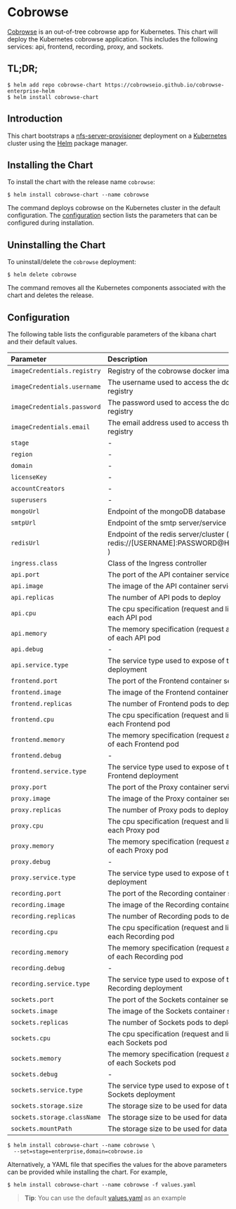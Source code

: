 # Cobrowse

[Cobrowse](https://github.com/cobrowseio/cobrowse-enterprise-helm)
is an out-of-tree cobrowse app for Kubernetes. This chart will deploy the Kubernetes cobrowse application. This includes the following services: api, frontend, recording, proxy, and sockets.

## TL;DR;

```console
$ helm add repo cobrowse-chart https://cobrowseio.github.io/cobrowse-enterprise-helm
$ helm install cobrowse-chart
```

## Introduction

This chart bootstraps a [nfs-server-provisioner](https://github.com/kubernetes-incubator/external-storage/tree/master/nfs)
deployment on a [Kubernetes](http://kubernetes.io) cluster using the [Helm](https://helm.sh)
package manager.

## Installing the Chart

To install the chart with the release name `cobrowse`:

```console
$ helm install cobrowse-chart --name cobrowse
```

The command deploys cobrowse on the Kubernetes cluster in the default
configuration. The [configuration](#configuration) section lists the parameters
that can be configured during installation.

## Uninstalling the Chart

To uninstall/delete the `cobrowse` deployment:

```console
$ helm delete cobrowse
```

The command removes all the Kubernetes components associated with the chart and
deletes the release.

## Configuration

The following table lists the configurable parameters of the kibana chart and
their default values.

| Parameter                      | Description                                                                                                     | Default                                                  |
|:-------------------------------|:----------------------------------------------------------------------------------------------------------------|:---------------------------------------------------------|
| `imageCredentials.registry`    | Registry of the cobrowse docker images                                                                          | `ghcr.io`                                                |
| `imageCredentials.username`    | The username used to access the docker registry                                                                      | `nil`   |
| `imageCredentials.password`    | The password used to access the docker registry                                                                      | `nil`   |
| `imageCredentials.email   `    | The email address used to access the docker registry                                                            | `nil` [Optional]                                                 |
| `stage`                        | -                                                                                               | `nil`                                           |
| `region`                       | -                                                                                                    | `nil`                                              |
| `domain`                       | -                                                    |  `nil`                                             |
| `licenseKey`                   | -                                                |  `nil`                                                |
| `accountCreators`              | -                                                    |  `nil`                                                  |
| `superusers`                   | -    | `nil`                                                    |
| `mongoUrl`                     | Endpoint of the mongoDB database                     | `nil`                                                    |
| `smtpUrl`                      | Endpoint of the smtp server/service    | `nil`                                                    |
| `redisUrl`                     | Endpoint of the redis server/cluster (i.e. redis://[USERNAME]:PASSWORD@HOST:PORT )                                                                            | `false`                                                  |
| `ingress.class`                | Class of the Ingress controller                                                                             | `nil`                                                    |
| `api.port`                     | The port of the API container service                                                                              | `8080`                                          |
| `api.image`                    | The image of the API container service                                                                           | `nil`                                                    |
| `api.replicas`                 | The number of API pods to deploy                                                   | `1`                                                   |
| `api.cpu`                      | The cpu specification (request and limits) of each API pod                         | `256m`              |
| `api.memory`                   | The memory specification (request and limits) of each API pod                                    | `256Mi`                                                  |
| `api.debug`                    | -                                                                     | `nil`                                                    |
| `api.service.type`             | The service type used to expose of the API deployment                              | `ClusterIP`   |
| `frontend.port`                     | The port of the Frontend container service                                                                              | `8080`                                          |
| `frontend.image`                    | The image of the Frontend container service                                                                           | `nil`                                                    |
| `frontend.replicas`                 | The number of Frontend pods to deploy                                                   | `1`                                                   |
| `frontend.cpu`                      | The cpu specification (request and limits) of each Frontend pod                         | `256m`              |
| `frontend.memory`                   | The memory specification (request and limits) of each Frontend pod                                    | `256Mi`                                                  |
| `frontend.debug`                    | -                                                                     | `nil`                                                    |
| `frontend.service.type`             | The service type used to expose of the Frontend deployment                              | `ClusterIP`   |
| `proxy.port`                     | The port of the Proxy container service                                                                              | `8080`                                          |
| `proxy.image`                    | The image of the Proxy container service                                                                           | `nil`                                                    |
| `proxy.replicas`                 | The number of Proxy pods to deploy                                                   | `1`                                                   |
| `proxy.cpu`                      | The cpu specification (request and limits) of each Proxy pod                         | `256m`              |
| `proxy.memory`                   | The memory specification (request and limits) of each Proxy pod                                    | `256Mi`                                                  |
| `proxy.debug`                    | -                                                                     | `nil`                                                    |
| `proxy.service.type`             | The service type used to expose of the Proxy deployment                              | `ClusterIP`   |
| `recording.port`                     | The port of the Recording container service                                                                              | `8080`                                          |
| `recording.image`                    | The image of the Recording container service                                                                           | `nil`                                                    |
| `recording.replicas`                 | The number of Recording pods to deploy                                                   | `1`                                                   |
| `recording.cpu`                      | The cpu specification (request and limits) of each Recording pod                         | `256m`              |
| `recording.memory`                   | The memory specification (request and limits) of each Recording pod                                    | `256Mi`                                                  |
| `recording.debug`                    | -                                                                     | `nil`                                                    |
| `recording.service.type`             | The service type used to expose of the Recording deployment                              | `ClusterIP`   |
| `sockets.port`                     | The port of the Sockets container service                                                                              | `8080`                                          |
| `sockets.image`                    | The image of the Sockets container service                                                                           | `nil`                                                    |
| `sockets.replicas`                 | The number of Sockets pods to deploy                                                   | `1`                                                   |
| `sockets.cpu`                      | The cpu specification (request and limits) of each Sockets pod                         | `256m`              |
| `sockets.memory`                   | The memory specification (request and limits) of each Sockets pod                                    | `256Mi`                                                  |
| `sockets.debug`                    | -                                                                     | `nil`                                                    |
| `sockets.service.type`             | The service type used to expose of the Sockets deployment                              | `ClusterIP`   |
| `sockets.storage.size`             | The storage size to be used for data                              | `100Gi`   |
| `sockets.storage.className`        | The storage size to be used for data                              | `100Gi`   |
| `sockets.mountPath`             | The storage size to be used for data                              | `100Gi`   |


```console
$ helm install cobrowse-chart --name cobrowse \
  --set=stage=enterprise,domain=cobrowse.io
```

Alternatively, a YAML file that specifies the values for the above parameters
can be provided while installing the chart. For example,

```console
$ helm install cobrowse-chart --name cobrowse -f values.yaml
```

> **Tip**: You can use the default [values.yaml](values.yaml) as an example